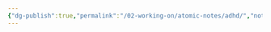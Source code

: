 ```yaml
---
{"dg-publish":true,"permalink":"/02-working-on/atomic-notes/adhd/","noteIcon":"","updated":"2023-12-23T16:54:18.838+01:00"}
---
```



